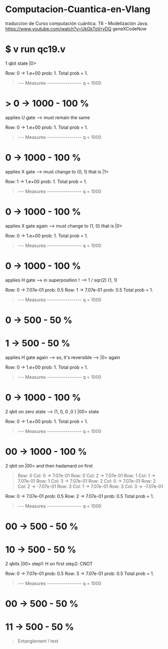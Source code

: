 # Computacion-Cuantica-en-Vlang
traduccion de Curso computación cuántica. T6 - Modelización Java.
https://www.youtube.com/watch?v=UkGkToVryDQ
geneXCodeNow
# $ v run qc19.v


1 qbit state |0>

 Row: 0 ->  1.e+00 prob: 1.
 Total prob = 1.

 > --- Measures ----------------- q = 1000
 # > 0 -> 1000 - 100 % 
  
applies U gate --> must remain the same

 Row: 0 ->  1.e+00 prob: 1.
 Total prob = 1.

 > --- Measures ----------------- q = 1000 
#   0 -> 1000 - 100 % 
  
applies X gate --> must change to (0, 1) that is |1>

 Row: 1 ->  1.e+00 prob: 1.
 Total prob = 1.

   > --- Measures ----------------- q = 1000 
 #    0 -> 1000 - 100 % 

applies X gate again --> must change to (1, 0)  that is |0>

Row: 0 ->  1.e+00 prob: 1.
 Total prob = 1.

 > --- Measures ----------------- q = 1000 
#   0 -> 1000 - 100 % 
 
applies H gate --> in superposition ! --> 1 / sqr(2) (1, 1)

 Row: 0 ->  7.07e-01 prob: 0.5
 Row: 1 ->  7.07e-01 prob: 0.5
 Total prob = 1.

 > --- Measures ----------------- q = 1000 
#   0 -> 500 - 50 % 
#   1 -> 500 - 50 % 

applies H gate again --> so, it's reversible --> |0> again

 Row: 0 ->  1.e+00 prob: 1.
 Total prob = 1.

 > --- Measures ----------------- q = 1000 
#   0 -> 1000 - 100 % 


2 qbit on zero state --> (1, 0, 0 ,0 )   |00> state

 Row: 0 ->  1.e+00 prob: 1.
 Total prob = 1.

 > --- Measures ----------------- q = 1000 
#   00 -> 1000 - 100 % 
  

2 qbit on |00> and then hadamard on first

   > Row: 0 Col: 0 ->  7.07e-01
     Row: 0 Col: 2 ->  7.07e-01
     Row: 1 Col: 1 ->  7.07e-01
     Row: 1 Col: 3 ->  7.07e-01
     Row: 2 Col: 0 ->  7.07e-01
     Row: 2 Col: 2 -> -7.07e-01
     Row: 3 Col: 1 ->  7.07e-01
     Row: 3 Col: 3 -> -7.07e-01
    
 Row: 0 ->  7.07e-01 prob: 0.5
 Row: 2 ->  7.07e-01 prob: 0.5
 Total prob = 1.

   > --- Measures ----------------- q = 1000 
#     00 -> 500 - 50 % 
#     10 -> 500 - 50 % 
 
2 qbits |00> step1: H on first step2: CNOT

 Row: 0 ->  7.07e-01 prob: 0.5
 Row: 3 ->  7.07e-01 prob: 0.5
 Total prob = 1.

 > --- Measures ----------------- q = 1000 
#   00 -> 500 - 50 % 
#   11 -> 500 - 50 % 
  
   >Entanglement !
test

